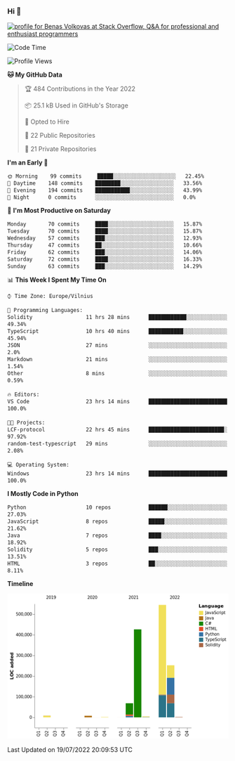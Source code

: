 ### Hi 👋
<a href="https://stackoverflow.com/users/14954249/benas-volkovas"><img src="https://stackoverflow.com/users/flair/14954249.png?theme=dark" width="208" height="58" alt="profile for Benas Volkovas at Stack Overflow, Q&amp;A for professional and enthusiast programmers" title="profile for Benas Volkovas at Stack Overflow, Q&amp;A for professional and enthusiast programmers"></a>

<!--START_SECTION:waka-->
![Code Time](http://img.shields.io/badge/Code%20Time-797%20hrs%2015%20mins-blue)

![Profile Views](http://img.shields.io/badge/Profile%20Views-9-blue)

**🐱 My GitHub Data** 

> 🏆 484 Contributions in the Year 2022
 > 
> 📦 25.1 kB Used in GitHub's Storage 
 > 
> 💼 Opted to Hire
 > 
> 📜 22 Public Repositories 
 > 
> 🔑 21 Private Repositories  
 > 
**I'm an Early 🐤** 

```text
🌞 Morning    99 commits     █████░░░░░░░░░░░░░░░░░░░░   22.45% 
🌆 Daytime    148 commits    ████████░░░░░░░░░░░░░░░░░   33.56% 
🌃 Evening    194 commits    ███████████░░░░░░░░░░░░░░   43.99% 
🌙 Night      0 commits      ░░░░░░░░░░░░░░░░░░░░░░░░░   0.0%

```
📅 **I'm Most Productive on Saturday** 

```text
Monday       70 commits     ████░░░░░░░░░░░░░░░░░░░░░   15.87% 
Tuesday      70 commits     ████░░░░░░░░░░░░░░░░░░░░░   15.87% 
Wednesday    57 commits     ███░░░░░░░░░░░░░░░░░░░░░░   12.93% 
Thursday     47 commits     ██░░░░░░░░░░░░░░░░░░░░░░░   10.66% 
Friday       62 commits     ███░░░░░░░░░░░░░░░░░░░░░░   14.06% 
Saturday     72 commits     ████░░░░░░░░░░░░░░░░░░░░░   16.33% 
Sunday       63 commits     ███░░░░░░░░░░░░░░░░░░░░░░   14.29%

```


📊 **This Week I Spent My Time On** 

```text
⌚︎ Time Zone: Europe/Vilnius

💬 Programming Languages: 
Solidity                 11 hrs 28 mins      ████████████░░░░░░░░░░░░░   49.34% 
TypeScript               10 hrs 40 mins      ███████████░░░░░░░░░░░░░░   45.94% 
JSON                     27 mins             ░░░░░░░░░░░░░░░░░░░░░░░░░   2.0% 
Markdown                 21 mins             ░░░░░░░░░░░░░░░░░░░░░░░░░   1.54% 
Other                    8 mins              ░░░░░░░░░░░░░░░░░░░░░░░░░   0.59%

🔥 Editors: 
VS Code                  23 hrs 14 mins      █████████████████████████   100.0%

🐱‍💻 Projects: 
LCF-protocol             22 hrs 45 mins      ████████████████████████░   97.92% 
random-test-typescript   29 mins             ░░░░░░░░░░░░░░░░░░░░░░░░░   2.08%

💻 Operating System: 
Windows                  23 hrs 14 mins      █████████████████████████   100.0%

```

**I Mostly Code in Python** 

```text
Python                   10 repos            ██████░░░░░░░░░░░░░░░░░░░   27.03% 
JavaScript               8 repos             █████░░░░░░░░░░░░░░░░░░░░   21.62% 
Java                     7 repos             ████░░░░░░░░░░░░░░░░░░░░░   18.92% 
Solidity                 5 repos             ███░░░░░░░░░░░░░░░░░░░░░░   13.51% 
HTML                     3 repos             ██░░░░░░░░░░░░░░░░░░░░░░░   8.11%

```


**Timeline**

![Chart not found](https://raw.githubusercontent.com/BenasVolkovas/BenasVolkovas/main/charts/bar_graph.png) 


 Last Updated on 19/07/2022 20:09:53 UTC
<!--END_SECTION:waka-->
